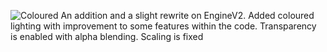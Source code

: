 ![Coloured](https://github.com/user-attachments/assets/070d28c4-06cf-4f9e-ab3f-b4ff3a16da3d)
An addition and a slight rewrite on EngineV2. Added coloured lighting with improvement to some features within the code. Transparency is enabled with alpha blending. Scaling is fixed
